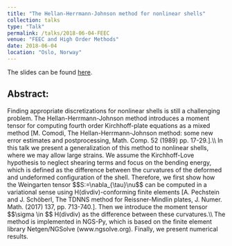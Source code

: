 ```yaml
---
title: "The Hellan-Herrmann-Johnson method for nonlinear shells"
collection: talks
type: "Talk"
permalink: /talks/2018-06-04-FEEC 
venue: "FEEC and High Order Methods"
date: 2018-06-04
location: "Oslo, Norway"
---
```


The slides can be found [here](http://michaelneunteufel.github.io/files/talks/feec_ho_meth_presentation.pdf).

<h2>Abstract:</h2>
Finding appropriate discretizations for nonlinear shells is still a challenging problem. The Hellan-Herrmann-Johnson method introduces a moment tensor for computing fourth order Kirchhoff-plate equations as a mixed method [M. Comodi, The Hellan-Herrmann-Johnson method: some new error estimates and postprocessing, Math. Comp. 52 (1989) pp. 17-29.].\\
In this talk we present a generalization of this method to nonlinear shells, where we may allow large strains. We assume the Kirchhoff-Love hypothesis to neglect shearing terms and focus on the bending energy, which is defined as the difference between the curvatures of the deformed and undeformed configuration of the shell. Therefore, we first show how the Weingarten tensor $$S:=\nabla_{\tau}\nu$$ can be computed in a variational sense using H(divdiv)-conforming finite elements [A. Pechstein and J. Sch&ouml;berl, The TDNNS method for Reissner-Mindlin plates,  J. Numer. Math. (2017) 137, pp. 713-740.]. Then we introduce the moment tensor $$\sigma \in $$ H(divdiv) as the difference between these curvatures.\\
The method is implemented in NGS-Py, which is based on the finite element library Netgen/NGSolve (www.ngsolve.org). Finally, we present numerical results.